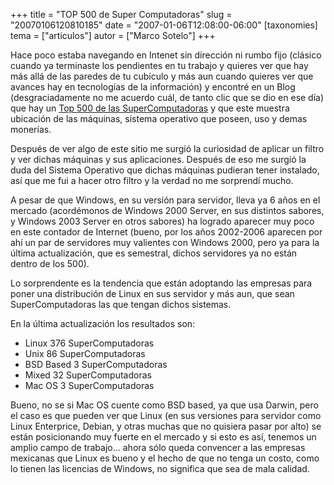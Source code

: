+++
title = "TOP 500 de Super Computadoras"
slug = "20070106120810185"
date = "2007-01-06T12:08:00-06:00"
[taxonomies]
tema = ["articulos"]
autor = ["Marco Sotelo"]
+++

Hace poco estaba navegando en Intenet sin dirección ni rumbo fijo
(clásico cuando ya terminaste los pendientes en tu trabajo y quieres ver
que hay más allá de las paredes de tu cubículo y más aun cuando quieres
ver que avances hay en tecnologías de la información) y encontré en un
Blog (desgraciadamente no me acuerdo cuál, de tanto clic que se dio en
ese día) que hay un [Top 500 de las
SuperComputadoras](http://top500.org/) y que este muestra ubicación de
las máquinas, sistema operativo que poseen, uso y demas monerías.

Después de ver algo de este sitio me surgió la curiosidad de aplicar un
filtro y ver dichas máquinas y sus aplicaciones. Después de eso me
surgió la duda del Sistema Operativo que dichas máquinas pudieran tener
instalado, así que me fui a hacer otro filtro y la verdad no me
sorprendí mucho.

<!-- more -->
A pesar de que Windows, en su versión para servidor, lleva ya 6 años en
el mercado (acordémonos de Windows 2000 Server, en sus distintos
sabores, y Windows 2003 Server en otros sabores) ha logrado aparecer muy
poco en este contador de Internet (bueno, por los años 2002-2006
aparecen por ahí un par de servidores muy valientes con Windows 2000,
pero ya para la última actualización, que es semestral, dichos
servidores ya no están dentro de los 500).

Lo sorprendente es la tendencia que están adoptando las empresas para
poner una distribución de Linux en sus servidor y más aun, que sean
SuperComputadoras las que tengan dichos sistemas.

En la última actualización los resultados son:

-   Linux 376 SuperComputadoras
-   Unix 86 SuperComputadoras
-   BSD Based 3 SuperComputadoras
-   Mixed 32 SuperComputadoras
-   Mac OS 3 SuperComputadoras

Bueno, no se si Mac OS cuente como BSD based, ya que usa Darwin, pero el
caso es que pueden ver que Linux (en sus versiones para servidor como
Linux Enterprice, Debian, y otras muchas que no quisiera pasar por alto)
se están posicionando muy fuerte en el mercado y si esto es así, tenemos
un amplio campo de trabajo... ahora sólo queda convencer a las empresas
mexicanas que Linux es bueno y el hecho de que no tenga un costo, como
lo tienen las licencias de Windows, no significa que sea de mala
calidad.
